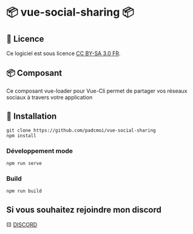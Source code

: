 # 📦 vue-social-sharing 📦

## 🔖 Licence

Ce logiciel est sous licence [CC BY-SA 3.0 FR](/LICENSE.md).

## 📦 Composant

Ce composant vue-loader pour Vue-Cli permet de partager vos réseaux sociaux à travers votre application

## 📝 Installation

```
git clone https://github.com/padcmoi/vue-social-sharing
npm install
```

### Développement mode

```
npm run serve
```

### Build

```
npm run build
```

## Si vous souhaitez rejoindre mon discord

🟨 [DISCORD](https://discord.gg/257rUb9)
